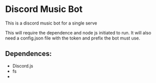 # Discord Music Bot
This is a discord music bot for a single serve

This will require the dependence and node js initiated to run. It will also need a config.json file with the token and prefix the bot must use.

## Dependences:
- Discord.js
- fs
- 